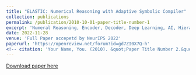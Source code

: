 ```yaml
---
title: "ELASTIC: Numerical Reasoning with Adaptive Symbolic Compiler"
collection: publications
permalink: /publication/2010-10-01-paper-title-number-1
excerpt: 'Numeral Reasoning, Encoder, Decoder, Deep Learning, AI, Hierarchical Decoder, Mathematical Symbols'
date: 2022-11-28
venue: 'Full Paper accepetd by NeurIPS 2022'
paperurl: 'https://openreview.net/forum?id=gd7ZI0X7Q-h'
<!-- citation: 'Your Name, You. (2010). &quot;Paper Title Number 2.&quot; <i>Journal 1</i>. 1(2).' -->
---
```

<!-- This paper is about the number 2. The number 3 is left for future work. -->

[Download paper here](https://openreview.net/forum?id=gd7ZI0X7Q-h)

<!-- Recommended citation: Your Name, You. (2010). "Paper Title Number 2." <i>Journal 1</i>. 1(2). -->